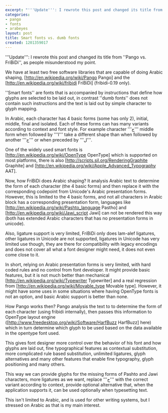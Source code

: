```yaml
---
excerpt: "'''Update''': I rewrote this post and changed its title from ''Pango vs."
categories:
- pango
- fonts
- arabeyes
layout: post
title: Smart fonts vs. dumb fonts
created: 1201359017
---
```

'''Update''': I rewrote this post and changed its title from ''Pango vs. FriBiDi'', as people misunderstood my point.

We have at least two free software libraries that are capable of doing Arabic shaping, [http://en.wikipedia.org/wiki/Pango Pango] and  the [http://en.wikipedia.org/wiki/fribidi FriBiDi] (fribidi-0.19 only).

''Smart fonts'' are fonts that is accompanied by instructions that define how glyphs are selected to be laid out, in contrast ''dumb fonts'' does not contain such instructions and the text is laid out by simple character to glyph mapping.

In Arabic, each character has 4 basic forms (some has only 2), initial, middle, final and isolated. Each of these forms can has many variants according to context and font style. For example character '''ج''' middle form when followed by '''ا''' take a different shape than when followed by another '''ج''' or when preceded by '''ل'''.

One of the widely used smart fonts is [http://en.wikipedia.org/wiki/OpenType OpenType] which is supported on most platforms, there is also [http://scripts.sil.org/RenderingGraphite Graphite] and [http://en.wikipedia.org/wiki/Apple_Advanced_Typography AAT].

Now, how FriBiDi does Arabic shaping? It analysis Arabic text to determine the form of each character (the 4 basic forms) and then replace it with the corresponding codepoint from Unicode's Arabic presentation forms. However, this is limited to the 4 basic forms, and not all characters in Arabic block has a corresponding presentation form, languages like [http://en.wikipedia.org/wiki/Pashto_language Pastho] and [http://en.wikipedia.org/wiki/Jawi_script Jawi] can not be rendered this way (both has extended Arabic characters that has no presentation forms in unicode).

Also, ligature support is very limited, FriBiDi only does lam-alef ligatures, other ligatures in Unicode are not supported, ligatures in Unicode has very limited use though, they are there for compatibility with legacy encodings and does not cover all what a font designer might need, it does not even come close to it.

In short, relying on Arabic presentation forms is very limited, with hard coded rules and no control from font developer. It might provide basic features, but it is not much better than mechanical [http://en.wikipedia.org/wiki/Typewriter Typewriter] and a real regression from [http://en.wikipedia.org/wiki/Movable_type Movable type]. However, it might have some uses in some situations where having OpenType fonts is not an option, and basic Arabic support is better than none.

How Pango works then? Pango analysis the text to to determine the form of each character (using fribidi internally), then passes this information to OpenType layout engine ([http://www.freedesktop.org/wiki/Software/HarfBuzz HarfBuzz] here) which in turn determine which glyph to be used based on the data available in the opentype font used. 

This gives font designer more control over the behavior of his font and how glyphs are laid out, fine typographical features as contextual substitution, more complicated rule based substitution, unlimited ligatures, glyph alternatives and many other features that enable fine typography, glyph positioning and many others. 

This way we can provide glyphs for the missing forms of Pashto and Jawi characters, more ligatures as we want, replace '''ج''' with the correct variant according to context, provide optional alternative that, when the application supports it, can be used optionally when typesetting text.

This isn't limited to Arabic, and is used for other writing systems, but I stressed on Arabic as that is my main interest.
